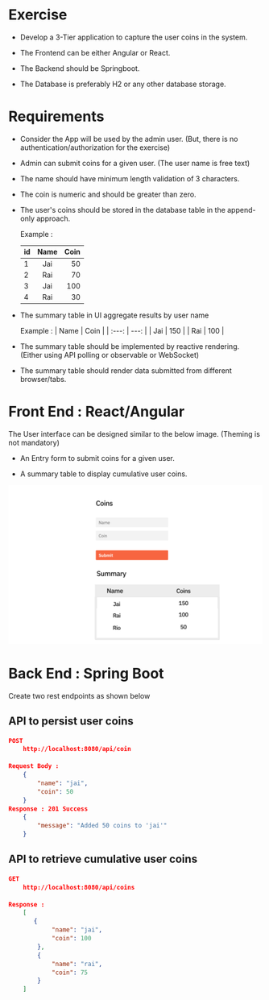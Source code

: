 # Exercise
- Develop a 3-Tier application to capture the user coins in the system.

- The Frontend can be either Angular or React.

- The Backend should be Springboot.
    
- The Database is preferably H2 or any other database storage.

# Requirements
- Consider the App will be used by the admin user. (But, there is no authentication/authorization for the exercise)

- Admin can submit coins for a given user. (The user name is free text)

- The name should have minimum length validation of 3 characters.

- The coin is numeric and should be greater than zero.

- The user's coins should be stored in the database table in the append-only approach. 

    Example :
    
    | id   | Name  | Coin |
    | :--- | :---: | ---: |
    | 1    |  Jai  |   50 |
    | 2    |  Rai  |   70 |
    | 3    |  Jai  |  100 |
    | 4    |  Rai  |   30 |


- The summary table in UI aggregate results by user name

    Example :
    | Name  | Coin |
    | :---: | ---: |
    |  Jai  |  150 |
    |  Rai  |  100 |
  

- The summary table should be implemented by reactive rendering. (Either using API polling or observable or WebSocket)

- The summary table should render data submitted from different browser/tabs.

# Front End : React/Angular

The User interface can be designed similar to the below image. (Theming is not mandatory)

- An Entry form to submit coins for a given user.

- A summary table to display cumulative user coins.

![image info](./images/ui.png)

# Back End : Spring Boot

Create two rest endpoints as shown below

## API to persist user coins

```json
POST 
    http://localhost:8080/api/coin

Request Body :
    {
        "name": "jai",
        "coin": 50
    }
Response : 201 Success
    {
        "message": "Added 50 coins to 'jai'"
    }
 ```  

## API to retrieve cumulative user coins

```json
GET 
    http://localhost:8080/api/coins

Response : 
    [
       {
            "name": "jai",
            "coin": 100
        },
        {
            "name": "rai",
            "coin": 75
        }
    ]
```